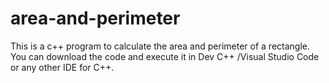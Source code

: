# area-and-perimeter
This is a c++ program to calculate the area and perimeter of a rectangle.
You can download the code and execute it in Dev C++ /Visual Studio Code or any other IDE for C++.
